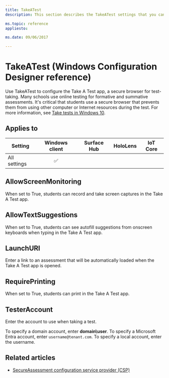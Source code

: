 ```yaml
---
title: TakeATest
description: This section describes the TakeATest settings that you can configure in provisioning packages for Windows 10 using Windows Configuration Designer. 

ms.topic: reference
appliesto: 

ms.date: 09/06/2017 

--- 
```


# TakeATest (Windows Configuration Designer reference) 

Use TakeATest to configure the Take A Test app, a secure browser for test-taking. Many schools use online testing for formative and summative assessments. It's critical that students use a secure browser that prevents them from using other computer or Internet resources during the test. For more information, see [Take tests in Windows 10](/education/windows/take-tests-in-windows-10). 

## Applies to 

| Setting   | Windows client | Surface Hub | HoloLens | IoT Core |
| --- | :---: | :---: | :---: | :---: |
| All settings | ✅ |  |  |   | 

## AllowScreenMonitoring 

When set to True, students can record and take screen captures in the Take A Test app. 

## AllowTextSuggestions 

When set to True, students can see autofill suggestions from onscreen keyboards when typing in the Take A Test app. 

## LaunchURI 

Enter a link to an assessment that will be automatically loaded when the Take A Test app is opened. 

## RequirePrinting 

When set to True, students can print in the Take A Test app. 

## TesterAccount 

Enter the account to use when taking a test. 

To specify a domain account, enter **domain\user**. To specify a Microsoft Entra account, enter `username@tenant.com`. To specify a local account, enter the username. 

## Related articles 

- [SecureAssessment configuration service provider (CSP)](/windows/client-management/mdm/secureassessment-csp)
